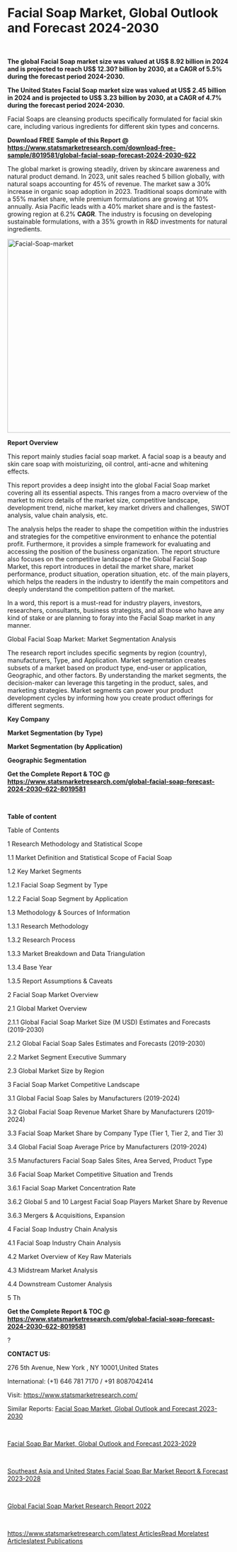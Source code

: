 <h1>Facial Soap Market, Global Outlook and Forecast 2024-2030</h1><br/><p><strong>The global Facial Soap market size was valued at US$ 8.92 billion in 2024 and is projected to reach US$ 12.30? billion by 2030, at a <strong>CAGR</strong> of 5.5% during the forecast period 2024-2030.</strong></p>
 
 
 
 <p><strong>The United States Facial Soap market size was valued at US$ 2.45 billion in 2024 and is projected to US$ 3.23 billion by 2030, at a <strong>CAGR</strong> of 4.7% during the forecast period 2024-2030.</strong></p>
 
 
 
 <p>Facial Soaps are cleansing products specifically formulated for facial skin care, including various ingredients for different skin types and concerns.</p>
 
 
 
 <p><strong>Download FREE Sample of this Report @ <a href="https://www.statsmarketresearch.com/download-free-sample/8019581/global-facial-soap-forecast-2024-2030-622">https://www.statsmarketresearch.com/download-free-sample/8019581/global-facial-soap-forecast-2024-2030-622</a></strong></p>
 
 
 
 <p>The global market is growing steadily, driven by skincare awareness and natural product demand. In 2023, unit sales reached 5 billion globally, with natural soaps accounting for 45% of revenue. The market saw a 30% increase in organic soap adoption in 2023. Traditional soaps dominate with a 55% market share, while premium formulations are growing at 10% annually. Asia Pacific leads with a 40% market share and is the fastest-growing region at 6.2% <strong>CAGR</strong>. The industry is focusing on developing sustainable formulations, with a 35% growth in R&D investments for natural ingredients.</p>
 
 
 
 <p><img alt="Facial-Soap-market" src="https://www.grandresearchstore.com/assets/report-images/Facial_Soap_market.png" style="width: 730px; height: 438px;" /></p>
 
 
 
 <p><strong>Report Overview</strong></p>
 
 
 
 <p>This report mainly studies facial soap market. A facial soap is a beauty and skin care soap with moisturizing, oil control, anti-acne and whitening effects.</p>
 
 
 
 <p>This report provides a deep insight into the global Facial Soap market covering all its essential aspects. This ranges from a macro overview of the market to micro details of the market size, competitive landscape, development trend, niche market, key market drivers and challenges, SWOT analysis, value chain analysis, etc.</p>
 
 
 
 <p>The analysis helps the reader to shape the competition within the industries and strategies for the competitive environment to enhance the potential profit. Furthermore, it provides a simple framework for evaluating and accessing the position of the business organization. The report structure also focuses on the competitive landscape of the Global Facial Soap Market, this report introduces in detail the market share, market performance, product situation, operation situation, etc. of the main players, which helps the readers in the industry to identify the main competitors and deeply understand the competition pattern of the market.</p>
 
 
 
 <p>In a word, this report is a must-read for industry players, investors, researchers, consultants, business strategists, and all those who have any kind of stake or are planning to foray into the Facial Soap market in any manner.</p>
 
 
 
 <p>Global Facial Soap Market: Market Segmentation Analysis</p>
 
 
 
 <p>The research report includes specific segments by region (country), manufacturers, Type, and Application. Market segmentation creates subsets of a market based on product type, end-user or application, Geographic, and other factors. By understanding the market segments, the decision-maker can leverage this targeting in the product, sales, and marketing strategies. Market segments can power your product development cycles by informing how you create product offerings for different segments.</p>
 
 
 
 <p><strong>Key Company</strong></p>
 
 
 
 <p><strong>Market Segmentation (by Type)</strong></p>
 
 
 
 <p><strong>Market Segmentation (<strong>by Application</strong>)</strong></p>
 
 
 
 <p><strong>Geographic Segmentation</strong></p>
 
 
 
 <div><b>Get the Complete Report & TOC @ <a href="https://www.statsmarketresearch.com/global-facial-soap-forecast-2024-2030-622-8019581">https://www.statsmarketresearch.com/global-facial-soap-forecast-2024-2030-622-8019581</a></b></div>
 
 
 
 <p><br />
 
 <b>Table of content</b></p>
 
 
 
 <p>Table of Contents<br />
 
 1 Research Methodology and Statistical Scope<br />
 
 1.1 Market Definition and Statistical Scope of Facial Soap<br />
 
 1.2 Key Market Segments<br />
 
 1.2.1 Facial Soap Segment by Type<br />
 
 1.2.2 Facial Soap Segment by Application<br />
 
 1.3 Methodology & Sources of Information<br />
 
 1.3.1 Research Methodology<br />
 
 1.3.2 Research Process<br />
 
 1.3.3 Market Breakdown and Data Triangulation<br />
 
 1.3.4 Base Year<br />
 
 1.3.5 Report Assumptions & Caveats<br />
 
 2 Facial Soap Market Overview<br />
 
 2.1 Global Market Overview<br />
 
 2.1.1 Global Facial Soap Market Size (M USD) Estimates and Forecasts (2019-2030)<br />
 
 2.1.2 Global Facial Soap Sales Estimates and Forecasts (2019-2030)<br />
 
 2.2 Market Segment Executive Summary<br />
 
 2.3 Global Market Size by Region<br />
 
 3 Facial Soap Market Competitive Landscape<br />
 
 3.1 Global Facial Soap Sales by Manufacturers (2019-2024)<br />
 
 3.2 Global Facial Soap Revenue Market Share by Manufacturers (2019-2024)<br />
 
 3.3 Facial Soap Market Share by Company Type (Tier 1, Tier 2, and Tier 3)<br />
 
 3.4 Global Facial Soap Average Price by Manufacturers (2019-2024)<br />
 
 3.5 Manufacturers Facial Soap Sales Sites, Area Served, Product Type<br />
 
 3.6 Facial Soap Market Competitive Situation and Trends<br />
 
 3.6.1 Facial Soap Market Concentration Rate<br />
 
 3.6.2 Global 5 and 10 Largest Facial Soap Players Market Share by Revenue<br />
 
 3.6.3 Mergers & Acquisitions, Expansion<br />
 
 4 Facial Soap Industry Chain Analysis<br />
 
 4.1 Facial Soap Industry Chain Analysis<br />
 
 4.2 Market Overview of Key Raw Materials<br />
 
 4.3 Midstream Market Analysis<br />
 
 4.4 Downstream Customer Analysis<br />
 
 5 Th</p>
 
 
 
 <div><b>Get the Complete Report & TOC @ <a href="https://www.statsmarketresearch.com/global-facial-soap-forecast-2024-2030-622-8019581">https://www.statsmarketresearch.com/global-facial-soap-forecast-2024-2030-622-8019581</a></b></div>
 
 
 
 <p>? </p>
 
 
 
 <p><b>CONTACT US:</b><br />
 
 276 5th Avenue, New York , NY 10001,United States<br />
 
 International: (+1) 646 781 7170 / +91 8087042414<br />
 
 Visit: <a href="https://www.statsmarketresearch.com/">https://www.statsmarketresearch.com/</a><br />
 
 Similar Reports: <a href="https://www.statsmarketresearch.com/global-facial-soap-forecast-2024-2030-622-8019581">Facial Soap Market, Global Outlook and Forecast 2023-2030</a><br />
 
 <br />
 
 <a href="https://www.statsmarketresearch.com/global-facial-soap-forecast-2024-2030-622-8019581">Facial Soap Bar Market, Global Outlook and Forecast 2023-2029</a><br />
 
 <br />
 
 <a href="https://www.statsmarketresearch.com/global-facial-soap-forecast-2024-2030-622-8019581">Southeast Asia and United States Facial Soap Bar Market Report & Forecast 2023-2028</a><br />
 
 <br />
 
 <a href="https://www.statsmarketresearch.com/global-facial-soap-forecast-2024-2030-622-8019581">Global Facial Soap Market Research Report 2022</a><br />
 
 <br />
 
 <a href="https://gyeongbokgung.com">https://www.statsmarketresearch.com/</a><a href="https://hallyeomaritime.com">latest Articles</a><a href="https://jingwansa.com">Read More</a><a href="https://nguoiviet.jp/">latest Articles</a><a href="https://www.intelmarketresearch.com/">latest Publications</a></p>